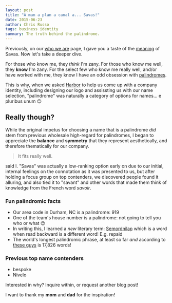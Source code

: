 ```yaml
---
layout: post
title: "A man a plan a canal a... Savas!"
date: 2015-06-23
author: Chris Russo
tags: business identity
summary: The truth behind the palindrome.
---
```


Previously, on our [who we are](/team) page, I gave you a taste of the
[meaning](/team#what-does-savas-mean) of Savas. Now let's take a deeper dive.

For those who know me, they _think_ I'm zany. For those who know me well, they
**know** I'm zany. For the select few who know me really well, and/or have worked
with me, they know I have an odd obsession with
[palindromes](http://en.wikipedia.org/wiki/Palindrome).

This is why, when we asked [Harbor](http://www.studioharbor.com) to help us
come up with a company identity, including designing our logo and assissting us
with our name selection, "palindrome" was naturally a category of options for
names... e pluribus unum :wink:

## Really though?
While the original impetus for choosing a name that is a palindrome _did_ stem
from previous wholesale high-regard for palindromes, I began to appreciate
the **balance** and **symmetry** that they represent aesthetically, and therefore
thematically for our company.

> It fits really well.

said I.
"Savas" was actually a low-ranking option early on due to our initial, internal feelings on the
connotation as it was presented to us, but after holding a focus group on
top contenders, we discovered people found it alluring, and also tied it to
"savant" and other words that made them think of knowledge from the French word
 _savoir_.

### Fun palindromic facts
- Our area code in Durham, NC is a palindrome: 919
- One of the team's house number is a palindrome: not going to tell you who or what :wink:
- In writing this, I learned a *new* literary term: [Semordnilap](http://en.wikipedia.org/wiki/Palindrome#Semordnilaps)
which is a word when read backward is a different word! E.g. repaid
- The world's longest palindromic phrase, at least so far _and_ according to [these guys](http://norvig.com/palindrome.html)
is 17,826 words!

### Previous top name contenders
- bespoke
- Nivelo

Interested in why? Inquire within, or request another blog post!

I want to thank my **mom** and **dad** for the inspiration!
